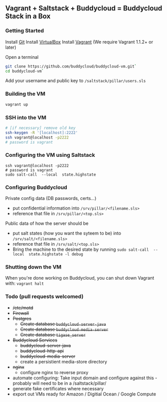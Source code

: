 ## Vagrant + Saltstack + Buddycloud = Buddycloud Stack in a Box

### Getting Started

Install [Git]([http://git-scm.com/downloads)
Install [VirtualBox](https://www.virtualbox.org/wiki/Downloads)
Install [Vagrant](http://www.vagrantup.com/) (We require Vagrant 1.1.2+ or later)

Open a terminal

```bash
git clone https://github.com/buddycloud/buddycloud-vm.git`
cd buddycloud-vm`
```

Add your username and public key to `/saltstack/pillar/users.sls`

### Building the VM

```bash
vagrant up
```

### SSH into the VM

```bash
# [if necessary] remove old key
ssh-keygen -R '[localhost]:2222'
ssh vagrant@localhost -p2222 
# password is vagrant
```

### Configuring the VM using Saltstack

```
ssh vagrant@localhost -p2222 
# password is vagrant
sudo salt-call  --local  state.highstate
```

### Configuring Buddycloud

Private config data (DB passwords, certs...) 
- put confidential information into `/srv/pillar/<filename.sls>`
- reference that file in `/srv/pillar/<top.sls>`

Public data of how the server should be
- put salt states (how you want the syteem to be) into `/srv/salt/<filename.sls>`
- reference that file in `/srv/salt/<top.sls>`
- Bring the machine to the desired state by running `sudo salt-call  --local  state.highstate -l debug`

### Shutting down the VM

When you're done working on Buddycloud, you can shut down Vagrant with: `vagrant halt`

### Todo (pull requests welcomed)

- ~~/etc/motd~~
- ~~Firewall~~
- ~~Postgres~~
    - ~~Create database `buddycloud-server-java`~~
    - ~~Create database `buddycloud-media-server`~~
    - ~~Create database `tigase_server`~~
- ~~Buddycloud Services~~
    - ~~buddycloud-server-java~~
    - ~~buddycloud-http-api~~
    - ~~buddycloud-media-server~~
    - create a persistient media-store directory
- ~~nginx~~
    - configure nginx to reverse proxy
- automate configuring: Take input domain and configure against this - probably will need to be in a /saltstack/pillar/<something>
- generate fake certificates where necessary
- export out VMs ready for Amazon / Digitial Ocean / Google Compute
